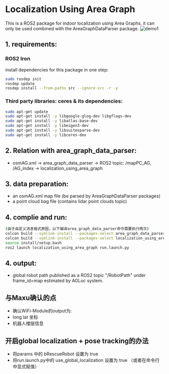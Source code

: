 # Localization Using Area Graph

This is a ROS2 package for indoor localization using Area Graphs. it can only be used combined with the AreaGraphDataParser package.
![demo1](images/demo1.png)


## 1. requirements:

### ROS2 Iron
install dependencies for this package in one step:
```bash
sudo rosdep init
rosdep update
rosdep install --from-paths src --ignore-src -r -y
```

### Third party libraries: ceres & its dependencies:
```bash
sudo apt-get update
sudo apt-get install -y libgoogle-glog-dev libgflags-dev
sudo apt-get install -y libatlas-base-dev
sudo apt-get install -y libeigen3-dev
sudo apt-get install -y libsuitesparse-dev
sudo apt-get install -y libceres-dev
```

## 2. Relation with area_graph_data_parser:

 - osmAG.xml -> area_graph_data_parser -> ROS2 topic: /mapPC_AG, /AG_index -> localization_using_area_graph

## 3. data preparation:
 - an osmAG.xml map file (be parsed by AreaGraphDataParser packages)
 - a point cloud bag file (contains lidar point clouds topic)

## 4. complie and run:
```bash
(由于自定义消息格式原因，以下编译area_graph_data_parser命令需要执行两次)
colcon build --symlink-install --packages-select area_graph_data_parser 
colcon build --symlink-install --packages-select localization_using_area_graph
source install/setup.bash
ros2 launch localization_using_area_graph run.launch.py
```
## 4. output:
 - global robot path published as a ROS2 topic "/RobotPath" under frame_id=map estimated by AGLoc system.


## 与Maxu确认的点
 - 确认WiFi-Module的output为:
  - long lat 坐标
  - 机器人楼层信息

## 开启global localization + pose tracking的办法
 -  将params 中的 bRescueRobot 设置为 true
 -  将run.launch.py中的 use_global_localization 设置为 true （或者在命令行中显式赋值）

